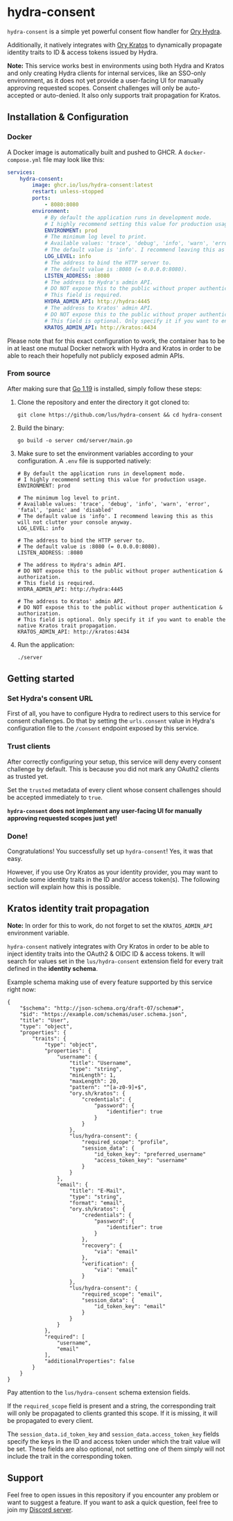 # hydra-consent

`hydra-consent` is a simple yet powerful consent flow handler for [Ory Hydra](https://github.com/ory/hydra).

Additionally, it natively integrates with [Ory Kratos](https://github.com/ory/kratos) to dynamically propagate identity
traits to ID & access tokens issued by Hydra. 

**Note:** This service works best in environments using both Hydra and Kratos and only creating Hydra clients for
internal services, like an SSO-only environment, as it does not yet provide a user-facing UI for manually approving
requested scopes. Consent challenges will only be auto-accepted or auto-denied.
It also only supports trait propagation for Kratos.

## Installation & Configuration 

### Docker

A Docker image is automatically built and pushed to GHCR.
A `docker-compose.yml` file may look like this:

```yml
services:
    hydra-consent:
        image: ghcr.io/lus/hydra-consent:latest
        restart: unless-stopped
        ports:
            - 8080:8080
        environment:
            # By default the application runs in development mode.
            # I highly recommend setting this value for production usage.
            ENVIRONMENT: prod
            # The minimum log level to print.
            # Available values: 'trace', 'debug', 'info', 'warn', 'error', 'fatal', 'panic' and 'disabled'
            # The default value is 'info'. I recommend leaving this as this will not clutter your console anyway.
            LOG_LEVEL: info
            # The address to bind the HTTP server to.
            # The default value is :8080 (= 0.0.0.0:8080).
            LISTEN_ADDRESS: :8080
            # The address to Hydra's admin API.
            # DO NOT expose this to the public without proper authentication & authorization.
            # This field is required.
            HYDRA_ADMIN_API: http://hydra:4445
            # The address to Kratos' admin API.
            # DO NOT expose this to the public without proper authentication & authorization.
            # This field is optional. Only specify it if you want to enable the native Kratos trait propagation.
            KRATOS_ADMIN_API: http://kratos:4434
```

Please note that for this exact configuration to work, the container has to be in at least one mutual Docker network
with Hydra and Kratos in order to be able to reach their hopefully not publicly exposed admin APIs. 

### From source

After making sure that [Go 1.19](https://go.dev/dl/) is installed, simply follow these steps:

1. Clone the repository and enter the directory it got cloned to:
    ```shell
    git clone https://github.com/lus/hydra-consent && cd hydra-consent
    ```
2. Build the binary:
    ```shell
    go build -o server cmd/server/main.go
    ```
3. Make sure to set the environment variables according to your configuration. A `.env` file is supported natively:
    ```
    # By default the application runs in development mode.
    # I highly recommend setting this value for production usage.
    ENVIRONMENT: prod
    
    # The minimum log level to print.
    # Available values: 'trace', 'debug', 'info', 'warn', 'error', 'fatal', 'panic' and 'disabled'
    # The default value is 'info'. I recommend leaving this as this will not clutter your console anyway.
    LOG_LEVEL: info
    
    # The address to bind the HTTP server to.
    # The default value is :8080 (= 0.0.0.0:8080).
    LISTEN_ADDRESS: :8080
    
    # The address to Hydra's admin API.
    # DO NOT expose this to the public without proper authentication & authorization.
    # This field is required.
    HYDRA_ADMIN_API: http://hydra:4445
    
    # The address to Kratos' admin API.
    # DO NOT expose this to the public without proper authentication & authorization.
    # This field is optional. Only specify it if you want to enable the native Kratos trait propagation.
    KRATOS_ADMIN_API: http://kratos:4434
    ```
4. Run the application:
    ```shell
    ./server
    ```

## Getting started

### Set Hydra's consent URL

First of all, you have to configure Hydra to redirect users to this service for consent challenges.
Do that by setting the `urls.consent` value in Hydra's configuration file to the `/consent` endpoint exposed by
this service.

### Trust clients

After correctly configuring your setup, this service will deny every consent challenge by default.
This is because you did not mark any OAuth2 clients as trusted yet.

Set the `trusted` metadata of every client whose consent challenges should be accepted immediately to `true`.

**`hydra-consent` does not implement any user-facing UI for manually approving requested scopes just yet!**

### Done!

Congratulations! You successfully set up `hydra-consent`! Yes, it was that easy.

However, if you use Ory Kratos as your identity provider, you may want to include some identity traits in the ID and/or
access token(s). The following section will explain how this is possible.

## Kratos identity trait propagation

**Note:** In order for this to work, do not forget to set the `KRATOS_ADMIN_API` environment variable.

`hydra-consent` natively integrates with Ory Kratos in order to be able to inject identity traits into the OAuth2 & OIDC
ID & access tokens.
It will search for values set in the `lus/hydra-consent` extension field for every trait defined in the
**identity schema**.

Example schema making use of every feature supported by this service right now:

```jsonc
{
    "$schema": "http://json-schema.org/draft-07/schema#",
    "$id": "https://example.com/schemas/user.schema.json",
    "title": "User",
    "type": "object",
    "properties": {
        "traits": {
            "type": "object",
            "properties": {
                "username": {
                    "title": "Username",
                    "type": "string",
                    "minLength": 1,
                    "maxLength": 20,
                    "pattern": "^[a-z0-9]+$",
                    "ory.sh/kratos": {
                        "credentials": {
                            "password": {
                                "identifier": true
                            }
                        }
                    },
                    "lus/hydra-consent": {
                        "required_scope": "profile",
                        "session_data": {
                            "id_token_key": "preferred_username"
                            "access_token_key": "username"
                        }
                    }
                },
                "email": {
                    "title": "E-Mail",
                    "type": "string",
                    "format": "email",
                    "ory.sh/kratos": {
                        "credentials": {
                            "password": {
                                "identifier": true
                            }
                        },
                        "recovery": {
                            "via": "email"
                        },
                        "verification": {
                            "via": "email"
                        }
                    },
                    "lus/hydra-consent": {
                        "required_scope": "email",
                        "session_data": {
                            "id_token_key": "email"
                        }
                    }
                }
            },
            "required": [
                "username",
                "email"
            ],
            "additionalProperties": false
        }
    }
}
```

Pay attention to the `lus/hydra-consent` schema extension fields.

If the `required_scope` field is present and a string, the corresponding trait will only be propagated to clients
granted this scope. If it is missing, it will be propagated to every client.

The `session_data.id_token_key` and `session_data.access_token_key` fields specify the keys in the ID and access token
under which the trait value will be set.
These fields are also optional, not setting one of them simply will not include the trait in the corresponding token.

## Support

Feel free to open issues in this repository if you encounter any problem or want to suggest a feature.
If you want to ask a quick question, feel free to join my [Discord server](https://go.lus.pm/discord).
